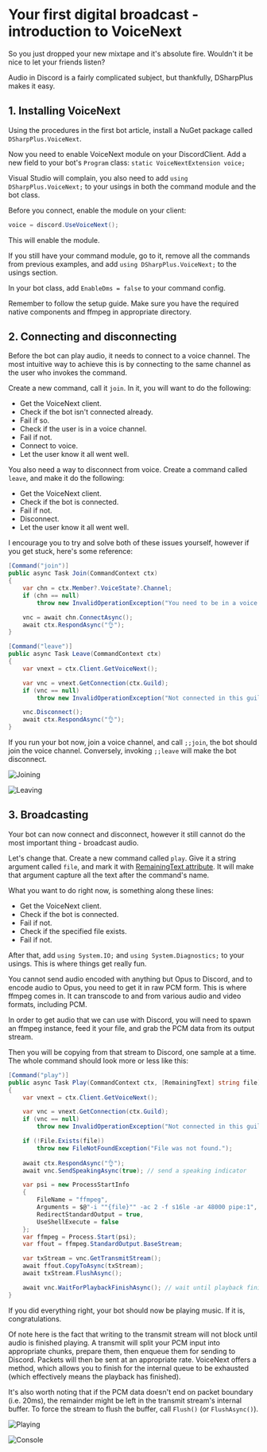 # Your first digital broadcast - introduction to VoiceNext

So you just dropped your new mixtape and it's absolute fire. Wouldn't it be nice to let your friends listen?

Audio in Discord is a fairly complicated subject, but thankfully, DSharpPlus makes it easy.

## 1. Installing VoiceNext

Using the procedures in the first bot article, install a NuGet package called `DSharpPlus.VoiceNext`.

Now you need to enable VoiceNext module on your DiscordClient. Add a new field to your bot's `Program` class: 
`static VoiceNextExtension voice;`

Visual Studio will complain, you also need to add `using DSharpPlus.VoiceNext;` to your usings in both the command module 
and the bot class.

Before you connect, enable the module on your client: 

```cs
voice = discord.UseVoiceNext();
```

This will enable the module.

If you still have your command module, go to it, remove all the commands from previous examples, and add 
`using DSharpPlus.VoiceNext;` to the usings section.

In your bot class, add `EnableDms = false` to your command config.

Remember to follow the setup guide. Make sure you have the required native components and ffmpeg in appropriate directory.

## 2. Connecting and disconnecting

Before the bot can play audio, it needs to connect to a voice channel. The most intuitive way to achieve this is by connecting 
to the same channel as the user who invokes the command.

Create a new command, call it `join`. In it, you will want to do the following:

* Get the VoiceNext client.
* Check if the bot isn't connected already.
* Fail if so.
* Check if the user is in a voice channel.
* Fail if not.
* Connect to voice.
* Let the user know it all went well.

You also need a way to disconnect from voice. Create a command called `leave`, and make it do the following:

* Get the VoiceNext client.
* Check if the bot is connected.
* Fail if not.
* Disconnect.
* Let the user know it all went well.

I encourage you to try and solve both of these issues yourself, however if you get stuck, here's some reference:

```cs
[Command("join")]
public async Task Join(CommandContext ctx)
{
	var chn = ctx.Member?.VoiceState?.Channel;
	if (chn == null)
		throw new InvalidOperationException("You need to be in a voice channel.");

	vnc = await chn.ConnectAsync();
	await ctx.RespondAsync("👌");
}

[Command("leave")]
public async Task Leave(CommandContext ctx)
{
	var vnext = ctx.Client.GetVoiceNext();

	var vnc = vnext.GetConnection(ctx.Guild);
	if (vnc == null)
		throw new InvalidOperationException("Not connected in this guild.");

	vnc.Disconnect();
	await ctx.RespondAsync("👌");
}
```

If you run your bot now, join a voice channel, and call `;;join`, the bot should join the voice channel. Conversely, invoking 
`;;leave` will make the bot disconnect.

![Joining](/images/06_01_voice_join.png "Joining voice")

![Leaving](/images/06_02_voice_leave.png "Leaving voice")

## 3. Broadcasting

Your bot can now connect and disconnect, however it still cannot do the most important thing - broadcast audio.

Let's change that. Create a new command called `play`. Give it a string argument called `file`, and mark it with 
[RemainingText attribute](xref:DSharpPlus.CommandsNext.Attributes.RemainingTextAttribute). It will make that 
argument capture all the text after the command's name.

What you want to do right now, is something along these lines:

* Get the VoiceNext client.
* Check if the bot is connected.
* Fail if not.
* Check if the specified file exists.
* Fail if not.

After that, add `using System.IO;` and `using System.Diagnostics;` to your usings. This is where things get really fun.

You cannot send audio encoded with anything but Opus to Discord, and to encode audio to Opus, you need to get it in raw PCM 
form. This is where ffmpeg comes in. It can transcode to and from various audio and video formats, including PCM.

In order to get audio that we can use with Discord, you will need to spawn an ffmpeg instance, feed it your file, and grab 
the PCM data from its output stream.

Then you will be copying from that stream to Discord, one sample at a time. The whole command should look more or less like 
this: 

```cs
[Command("play")]
public async Task Play(CommandContext ctx, [RemainingText] string file)
{
	var vnext = ctx.Client.GetVoiceNext();

	var vnc = vnext.GetConnection(ctx.Guild);
	if (vnc == null)
		throw new InvalidOperationException("Not connected in this guild.");

	if (!File.Exists(file))
		throw new FileNotFoundException("File was not found.");
	
	await ctx.RespondAsync("👌");
	await vnc.SendSpeakingAsync(true); // send a speaking indicator

	var psi = new ProcessStartInfo
	{
		FileName = "ffmpeg",
		Arguments = $@"-i ""{file}"" -ac 2 -f s16le -ar 48000 pipe:1",
		RedirectStandardOutput = true,
		UseShellExecute = false
	};
	var ffmpeg = Process.Start(psi);
	var ffout = ffmpeg.StandardOutput.BaseStream;

	var txStream = vnc.GetTransmitStream();
	await ffout.CopyToAsync(txStream);
	await txStream.FlushAsync();

	await vnc.WaitForPlaybackFinishAsync(); // wait until playback finishes
}
```

If you did everything right, your bot should now be playing music. If it is, congratulations.

Of note here is the fact that writing to the transmit stream will not block until audio is finished playing. A transmit 
will split your PCM input into appropriate chunks, prepare them, then enqueue them for sending to Discord. Packets will 
then be sent at an appropriate rate. VoiceNext offers a method, which allows you to finish for the internal queue to be 
exhausted (which effectively means the playback has finished).

It's also worth noting that if the PCM data doesn't end on packet boundary (i.e. 20ms), the remainder might be left in 
the transmit stream's internal buffer. To force the stream to flush the buffer, call `Flush()` (or `FlushAsync()`).

![Playing](/images/06_03_voice_play.png "Playing audio")

![Console](/images/06_04_voice_console.png "Playing audio - console")
